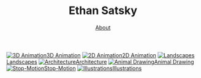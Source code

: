 <!DOCTYPE html>
<html lang="en">
<head>
  <meta charset="UTF-8">
  <title>Ethan Satsky </title>
  <link rel="stylesheet" href="css/style.css">
  <link rel="stylesheet" href="https://cdnjs.cloudflare.com/ajax/libs/font-awesome/6.5.0/css/all.min.css">
</head>
<body>
  <header>
    <h1>Ethan Satsky </h1>
    <nav>
      <a href="about.html">About</a>
    </nav>
  </header>

  <main class="grid">
    <a href="3d.html"><img src="assets/3d.gif" alt="3D Animation"><span>3D Animation</span></a>
    <a href="2d.html"><img src="assets/2d.gif" alt="2D Animation"><span>2D Animation</span></a>
    <a href="landscapes.html"><img src="assets/landscapes.gif" alt="Landscapes"><span>Landscapes</span></a>
    <a href="architecture.html"><img src="assets/architecture.gif" alt="Architecture"><span>Architecture</span></a>
    <a href="animal.html"><img src="assets/animal.gif" alt="Animal Drawing"><span>Animal Drawing</span></a>
    <a href="stopmotion.html"><img src="assets/stopmotion.gif" alt="Stop-Motion"><span>Stop-Motion</span></a>
    <a href="illustrations.html"><img src="assets/illustrations.gif" alt="Illustrations"><span>Illustrations</span></a>
  </main>
</body>
</html>

